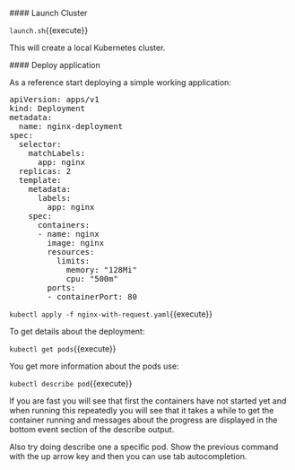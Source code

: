 #### Launch Cluster

`launch.sh`{{execute}}

This will create a local Kubernetes cluster.

#### Deploy application

As a reference start deploying a simple working application:

<pre class="file" data-filename="nginx-with-request.yaml" data-target="replace">apiVersion: apps/v1
kind: Deployment
metadata:
  name: nginx-deployment
spec:
  selector:
    matchLabels:
      app: nginx
  replicas: 2
  template:
    metadata:
      labels:
        app: nginx
    spec:
      containers:
      - name: nginx
        image: nginx
        resources:
          limits:
            memory: "128Mi"
            cpu: "500m"
        ports:
        - containerPort: 80
</pre>


`
kubectl apply -f nginx-with-request.yaml
`{{execute}}

To get details about the deployment:

`kubectl get pods`{{execute}}

You get more information about the pods use:

`kubectl describe pod`{{execute}}

If you are fast you will see that first the containers have not started yet and when running this
repeatedly you will see that it takes a while to get the container running and messages about the
progress are displayed in the bottom event section of the describe output.

Also try doing describe one a specific pod. Show the previous command with the up arrow key and then
you can use tab autocompletion.



